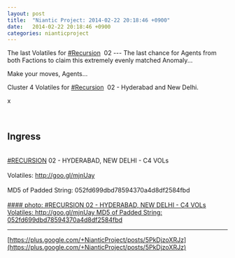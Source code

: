 ```yaml
---
layout: post
title:  "Niantic Project: 2014-02-22 20:18:46 +0900"
date:   2014-02-22 20:18:46 +0900
categories: nianticproject
---
```

The last Volatiles for  [#Recursion](https://plus.google.com/s/%23Recursion "")  02 --- The last chance for Agents from both Factions to claim this extremely evenly matched Anomaly...

Make your moves, Agents...

Cluster 4 Volatiles for  [#Recursion](https://plus.google.com/s/%23Recursion "")  02 - Hyderabad and New Delhi.

x<div class="shared"><br /><h2>Ingress</h2><br /><a rel="nofollow" class="ot-hashtag" href="https://plus.google.com/s/%23RECURSION">#RECURSION</a> 02 - HYDERABAD, NEW DELHI - C4 VOLs<br /><br />Volatiles: <a href="http://goo.gl/mjnUay" class="ot-anchor">http://goo.gl/mjnUay</a><br /><br />MD5 of Padded String: 052fd699dbd78594370a4d8df2584fbd<br /><br /></div>
[#### photo: #RECURSION 02 - HYDERABAD, NEW DELHI - C4 VOLs
Volatiles: http://goo.gl/mjnUay
MD5 of Padded String: 052fd699dbd78594370a4d8df2584fbd](https://lh6.googleusercontent.com/-2z3KSVrCCTw/UwiHB-BSPEI/AAAAAAAAkNw/rhP_A1-_msM/w1536-h2048/IMG_20140222_153908.jpg "")
- - -
[https://plus.google.com/+NianticProject/posts/5PkDjzoXRJz](https://plus.google.com/+NianticProject/posts/5PkDjzoXRJz)
